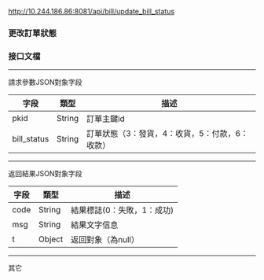 http://10.244.186.86:8081/api/bill/update_bill_status

### 更改訂單狀態

### 接口文檔

***

請求參數JSON對象字段

| 字段        | 類型   | 描述                                           |
| ----------- | ------ | ---------------------------------------------- |
| pkid        | String | 訂單主鍵id                                     |
| bill_status | String | 訂單狀態（3：發貨，4：收貨，5：付款，6：收款） |

***

返回結果JSON對象字段

| 字段 | 類型   | 描述                       |
| ---- | ------ | -------------------------- |
| code | String | 結果標誌(0：失敗，1：成功) |
| msg  | String | 結果文字信息               |
| t    | Object | 返回對象（為null）         |

***

其它

